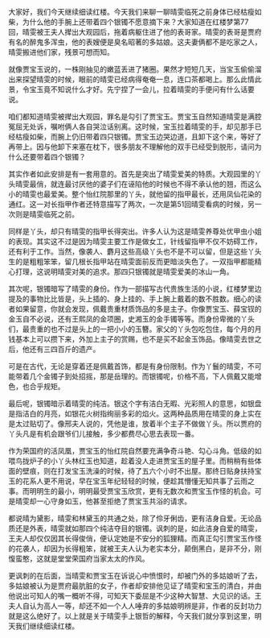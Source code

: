 
大家好，我们今天继续细读红楼。今天我们来聊一聊晴雯临死之前身体已经枯瘦如柴，为什么他的手腕上还带着四个银镯不愿意摘下来？大家知道在红楼梦第77回，晴雯被王夫人撵出大观园后，拖着病躯住进了他的表哥家。晴雯的表哥是贾府有名的醉鬼多浑虫，他的表嫂便是臭名昭著的多姑娘。这夫妻俩都不是吃家之人，晴雯搬进他们家，残景可想而知。

就像贾宝玉说的，一株刚抽见的嫩蓝丢进了猪圈。果然才短短几天，当宝玉偷偷溜出来探望晴雯的时候，眼前的晴雯已经病得奄奄一息，连口茶都喝上。那么此情此景，令宝玉竟不知说什么才好。先宁捏了一会儿，拉着晴雯的手便问有什么话要说。

咱们都知道晴雯被撵出大观园，罪名是勾引了贾宝玉。贾宝玉自然知道晴雯是满腔冤屈无处诉，嘱咐俩人各自哭泣话别离。这时候，宝玉拉着晴雯的手，却见那手已经枯瘦如柴，而腕上仍旧带着四只银镯。贾宝玉边哭边道，且卸下这个来，等好了再带上。因与他卸下来塞在枕下，很多朋友不理解他的双手已经受到脱形，请问为什么还要带着四个银镯？

其实作者如此安排是有一套用意的。首先是突出了晴雯爱美的特质。大观园里的丫头晴雯最俏，就连最讨厌他的婆子们在诬陷他的时候也不得不承认他的翘，而这么小的晴雯也最爱美。整个怡红院那里的丫头，就他留的指甲最长，还用凤仙花染的通红。这一对长指甲作者还特意描写了两次，一次是第51回晴雯看病的时候，另一次则是晴雯临死之前。

同样是丫头，却只有晴雯的指甲长得突出。许多人认为这是晴雯养尊处优甲虫小姐的表现。其实这不过是因为晴雯主要工作是做女工，针线留指甲不仅不妨碍工作，还有利于工作。当然，像袭人、麝月这些高级丫头也不是不可以留，但是这些丫头生的是粗粗笨笨，留几根长指甲站在晴雯面前反而更暗淡失色了。一双指甲都能精心打理，这说明晴雯对美的追求。那四只银镯就是晴雯爱美的冰山一角。

其次呢，银镯暗写了晴雯的身份。作为一部描写古代贵族生活的小说，红楼梦里边提及的事物比比皆是，头上插的、身上挂的、手上腕上戴着的数不胜数。细心的读者如果留意，你就会发现，佩戴贵重材质饰品的多是主子。你像贾宝玉、薛宝钗的金玉自不必说，还有王熙凤的金项圈，史湘玉的金手镯等等。而身份卑微的丫头们，最贵重的也不过是头上的一把小小的玉簪。家父的丫头包吃包住，每个月的月钱基本上可以攒下来，外加上主子的赏赐，也不是买不起金玉饰品。像晴雯去世之后，他还有三四百斤的遗产。

可是在古代，无论是穿着还是佩戴首饰，都是有身份限制。作为丫鬟的晴雯，不可能带着几个金镯子到处招摇，那是岳理的。而银镯呢，价格不高，下人佩戴又能增色，也合乎规矩。

最后呢，银镯暗示着晴雯的纯洁。银这个字有洁白无暇、光彩照人的意思，如银盘是指洁白的月亮，如银花火树指绚丽多彩的焰火。这两种品质用在晴雯的身上实在是太过贴切了。像邢夫人说的，凭他是谁，放着半个主子不做做丫头。所以贾府的丫头凡是有机会跟爷们儿接触，多少都费尽心思去表现一番。

作为荣国府的活凤凰，贾宝玉的怡红院自然要充满争奇斗艳、勾心斗角。低级的如喂鸟拢炉子的小丫头林红玉也知道，趁着没人走进贾宝玉的屋子里。而稍稍有些体面的壁痕，则在打发宝玉洗澡的时候，待了五六个小时不出屋。那终日贴身扶持宝玉的花系人更不用说，早在宝玉年纪轻轻的时候，便趁其懵懂无知共事了云雨之事。而明明生的最小，明明最受贾宝玉欣赏，更有无数次和贾宝玉作怪的机会。可是晴雯却一心守身如玉，他甚至拒绝了贾宝玉共浴的请求。

都说晴为黛影，晴雯和林黛玉的共通之处，除了伶牙俐齿，更有洁身自爱。无论品质还是外表，晴雯就如那四个纯洁夺目的银镯。讽刺的是，如此洁身自爱的晴雯，王夫人却仅仅因其长得俊俏，便认定她是不安分的狐狸精。而真正勾引贾宝玉作怪的花袭人，却因为长得粗笨，就被王夫人认为老实本分，颠倒黑白，是非不分，刚愎蛮憨，这就是堂堂荣国府当家太太的作风。

更讽刺的在后面，当晴雯和贾宝玉在诉说心中愤恨时，却被门外的多姑娘听了去，多姑娘被认为是贾府最肮脏的女子，作者却安排他见证了晴雯和宝玉的清白，并由他说出可知人的嘴一概听不得，可知天下委屈是不少这种大智慧、大见识的话。王夫人自认为高人一等，却还不如一个人人唾弃的多姑娘明辨是非，作者的反封功力就是这么绝好了。以上就是关于晴雯手上银哲的解释，今天我们就分享到这里，明天我们继续细读红楼。


